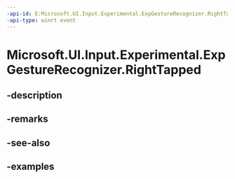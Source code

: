 ```yaml
---
-api-id: E:Microsoft.UI.Input.Experimental.ExpGestureRecognizer.RightTapped
-api-type: winrt event
---
```


# Microsoft.UI.Input.Experimental.ExpGestureRecognizer.RightTapped

<!--
public event Windows.Foundation.TypedEventHandler<Microsoft.UI.Input.Experimental.ExpGestureRecognizer,Microsoft.UI.Input.Experimental.ExpRightTappedEventArgs> RightTapped;
-->


## -description

## -remarks

## -see-also

## -examples


